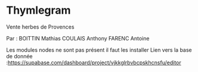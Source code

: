 # Thymlegram
Vente herbes de Provences

Par :
BOITTIN Mathias
COULAIS Anthony
FARENC Antoine

Les modules nodes ne sont pas présent il faut les installer 
Lien vers la base de donnée :https://supabase.com/dashboard/project/vjkkglrbvbcpskhcnsfu/editor
